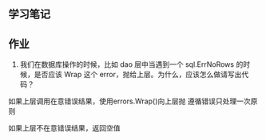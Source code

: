 ## 学习笔记


## 作业
1. 我们在数据库操作的时候，比如 dao 层中当遇到一个 sql.ErrNoRows 的时候，是否应该 Wrap 这个 error，抛给上层。为什么，应该怎么做请写出代码？

如果上层调用在意错误结果，使用errors.Wrap()向上层抛
遵循错误只处理一次原则

如果上层不在意错误结果，返回空值